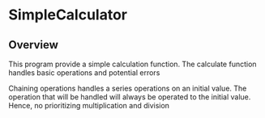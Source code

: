 # SimpleCalculator

## Overview
This program provide a simple calculation function.
The calculate function handles basic operations and potential errors

Chaining operations handles a series operations on an initial value. The operation that will be handled will always be operated to the initial value. Hence, no prioritizing multiplication and division
